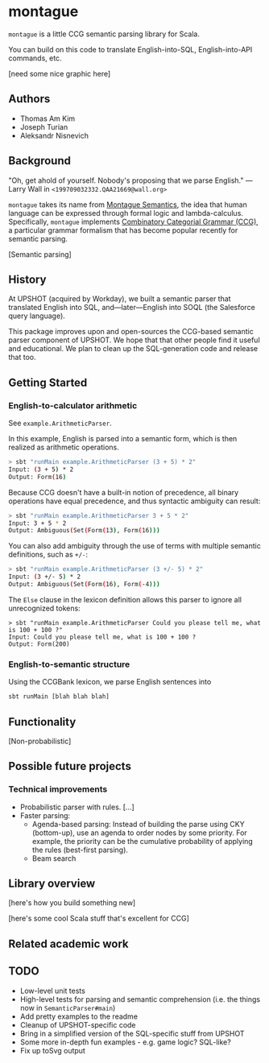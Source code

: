 montague
========

`montague` is a little CCG semantic parsing library for Scala.

You can build on this code to translate English-into-SQL,
English-into-API commands, etc.

[need some nice graphic here]

Authors
-------

* Thomas Am Kim
* Joseph Turian
* Aleksandr Nisnevich

Background
----------

"Oh, get ahold of yourself. Nobody's proposing that we parse English."
— Larry Wall in `<199709032332.QAA21669@wall.org>`

`montague` takes its name from [Montague
Semantics](https://en.wikipedia.org/wiki/Montague_grammar), the
idea that human language can be expressed through formal logic and
lambda-calculus.  Specifically, `montague` implements [Combinatory
Categorial Grammar
(CCG)](https://en.wikipedia.org/wiki/Combinatory_categorial_grammar), a
particular grammar formalism that has become popular recently for
semantic parsing.

[Semantic parsing]

History
-------

At UPSHOT (acquired by Workday), we built a semantic parser that
translated English into SQL, and—later—English into SOQL (the
Salesforce query language).

This package improves upon and open-sources the CCG-based semantic
parser component of UPSHOT. We hope that that other people find it
useful and educational. We plan to clean up the SQL-generation code
and release that too.

Getting Started
---------------

### English-to-calculator arithmetic

See `example.ArithmeticParser`.

In this example, English is parsed into a semantic form, which is
then realized as arithmetic operations.

```sh
> sbt "runMain example.ArithmeticParser (3 + 5) * 2"
Input: (3 + 5) * 2
Output: Form(16)
```

Because CCG doesn't have a built-in notion of precedence, all binary operations have equal precedence, and thus
syntactic ambiguity can result:

```sh
> sbt "runMain example.ArithmeticParser 3 + 5 * 2"
Input: 3 + 5 * 2
Output: Ambiguous(Set(Form(13), Form(16)))
```

You can also add ambiguity through the use of terms with multiple semantic definitions, such as `+/-`:

```sh
> sbt "runMain example.ArithmeticParser (3 +/- 5) * 2"
Input: (3 +/- 5) * 2
Output: Ambiguous(Set(Form(16), Form(-4)))
```

The `Else` clause in the lexicon definition allows this parser to ignore all unrecognized tokens:
```
> sbt "runMain example.ArithmeticParser Could you please tell me, what is 100 + 100 ?"
Input: Could you please tell me, what is 100 + 100 ?
Output: Form(200)
```

### English-to-semantic structure

Using the CCGBank lexicon, we parse English sentences into

```sh
sbt runMain [blah blah blah]
```

Functionality
-------------

[Non-probabilistic]

Possible future projects
------------------------

### Technical improvements

* Probabilistic parser with rules. [...]
* Faster parsing:
	* Agenda-based parsing: Instead of building the parse using
	CKY (bottom-up), use an agenda to order nodes by some
	priority. For example, the priority can be the cumulative
	probability of applying the rules (best-first parsing).
	* Beam search

Library overview
----------------

[here's how you build something new]

[here's some cool Scala stuff that's excellent for CCG]

Related academic work
---------------------

TODO
----

- Low-level unit tests
- High-level tests for parsing and semantic comprehension (i.e. the
things now in `SemanticParser#main`)
- Add pretty examples to the readme
- Cleanup of UPSHOT-specific code
- Bring in a simplified version of the SQL-specific stuff from UPSHOT
- Some more in-depth fun examples - e.g. game logic? SQL-like?
- Fix up toSvg output
